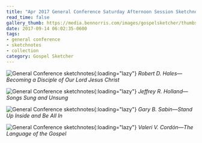 ```yaml
---
title: "Apr 2017 General Conference Saturday Afternoon Session Sketchnotes"
read_time: false
gallery_thumb: https://media.bennorris.com/images/gospelsketcher/thumbs/apr-17-2-hales.jpg
date: 2017-09-14 06:02:35-0600
tags:
- general conference
- sketchnotes
- collection
category: Gospel Sketcher
---
```


![General Conference sketchnotes](https://media.bennorris.com/images/gospelsketcher/general-conference/apr-2017/apr-17-2-hales.jpg){:loading="lazy"}
_Robert D. Hales—Becoming a Disciple of Our Lord Jesus Christ_

![General Conference sketchnotes](https://media.bennorris.com/images/gospelsketcher/general-conference/apr-2017/apr-17-2-holland.jpg){:loading="lazy"}
_Jeffrey R. Holland—Songs Sung and Unsung_

![General Conference sketchnotes](https://media.bennorris.com/images/gospelsketcher/general-conference/apr-2017/apr-17-2-sabin.jpg){:loading="lazy"}
_Gary B. Sabin—Stand Up Inside and Be All In_

![General Conference sketchnotes](https://media.bennorris.com/images/gospelsketcher/general-conference/apr-2017/apr-17-2-cordon.jpg){:loading="lazy"}
_Valeri V. Cordón—The Language of the Gospel_
